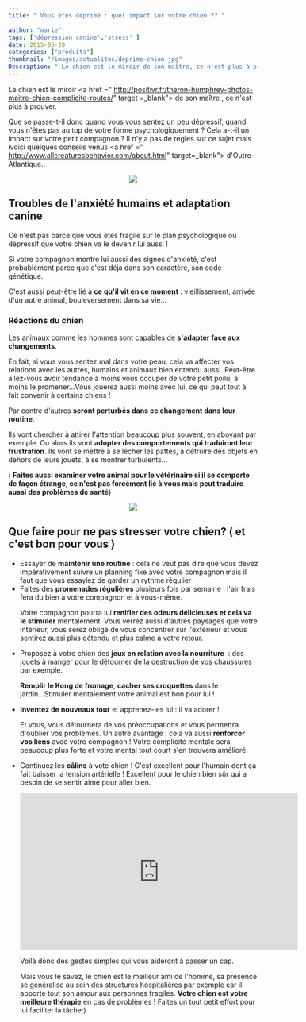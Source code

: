 ```yaml
---
title: " Vous êtes déprimé : quel impact sur votre chien ?? "

author: "marie"
tags: ['dépression canine','stress' ]
date: 2015-05-20
categories: ["produits"]
thumbnail: "/images/actualites/deprime-chien.jpg"
Description: " Le chien est le miroir de son maître, ce n'est plus à prouver. Que se passe-t-il donc quand vous vous sentez un peu dépressif, quand vous n'êtes pas au top de votre forme psychologiquement ? Cela a-t-il un impact sur votre petit compagnon ? "
---
```


Le chien est le miroir <a href =" http://positivr.fr/theron-humphrey-photos-maitre-chien-complicite-routes/" target =_blank"> de son maître</a> , ce n'est plus à prouver.

 Que se passe-t-il donc quand vous vous sentez un peu dépressif, quand vous n'êtes pas au top de votre forme psychologiquement ? Cela a-t-il un impact sur votre petit compagnon ?
Il n'y a pas de règles sur ce sujet mais ivoici quelques conseils venus <a href =" http://www.allcreaturesbehavior.com/about.html" target=_blank"> d'Outre-Atlantique.</a>.

<p align="center">
    <img src= "/images/actualites/deprime-chien.jpg">

</p>



##  Troubles de l'anxiété humains et adaptation canine  ##

Ce n'est pas parce que vous êtes fragile sur le plan psychologique ou dépressif que votre chien va le devenir lui aussi !

Si votre compagnon montre lui aussi des signes d'anxiété, c'est probablement parce que c'est déjà dans son caractère, son code génétique.


C'est aussi peut-être lié à <b>ce qu'il vit en ce moment</b> : vieillissement,  arrivée d'un autre animal, bouleversement dans sa vie...



###  Réactions du chien ###
Les animaux comme les hommes sont capables de <b> s'adapter face aux changements</b>.

En fait, si vous vous sentez mal dans votre peau, cela va affecter vos relations avec les autres, humains et animaux bien entendu aussi. Peut-être allez-vous avoir tendance à moins vous occuper de votre petit poilu, à moins le promener...Vous jouerez aussi moins avec lui, ce qui peut tout à fait convenir à certains chiens !

Par contre d'autres <b>seront perturbés dans ce changement dans leur routine</b>.

Ils vont chercher à attirer l'attention beaucoup plus souvent, en aboyant par exemple. Ou alors ils vont <b>adopter des comportements qui traduiront leur frustration</b>. Ils vont se mettre à se lécher les pattes, à détruire des objets en dehors de leurs jouets, à se montrer turbulents...

( <b>Faites aussi examiner votre animal pour le vétérinaire si il se comporte de façon étrange, ce n'est pas forcément lié à vous mais peut traduire aussi des problèmes de santé</b>)


<p align="center"><img src="/images/actualites/aboiement_stress.jpg">

</p>

## Que faire pour ne pas stresser votre chien? ( et c'est bon pour vous  ) ##
<ul><li> Essayer de <b>maintenir une routine</b> : cela ne veut pas dire que vous devez impérativement suivre un planning fixe avec votre compagnon mais il faut que vous essayiez de garder un rythme régulier </li>
 <li> Faites des <b>promenades régulières </b> plusieurs fois par semaine : l'air frais fera du bien à votre compagnon et à vous-même.


 Votre compagnon pourra lui <b>renifler des odeurs délicieuses et cela va le stimuler</b> mentalement. Vous verrez aussi d'autres paysages que votre intérieur, vous serez obligé de vous concentrer sur l'extérieur et vous sentirez aussi plus détendu et plus calme à votre retour.</li>
 <li> Proposez à votre chien des <b>jeux en relation avec la nourriture</b>  : des jouets à manger pour le détourner de la destruction de vos chaussures par exemple.

 <b>Remplir le Kong de fromage</b>, <b>cacher ses croquettes</b> dans le jardin...Stimuler mentalement votre animal est bon pour lui !</li>
 <li><b>Inventez de nouveaux tour</b> et apprenez-les lui : il va adorer !

  Et vous, vous  détournera de vos préoccupations et vous permettra d'oublier vos problèmes. Un autre avantage : cela va aussi <b>renforcer vos liens</b> avec votre compagnon ! Votre complicité mentale sera beaucoup plus forte et votre mental tout court s'en trouvera amélioré.</li>
  <li> Continuez les <b>câlins</b> à vote chien ! C'est excellent pour l'humain dont ça fait baisser la tension artérielle ! Excellent pour le chien bien sûr qui a besoin de se sentir aimé pour aller bien.

<p align="center"><iframe width="560" height="315" src="https://www.youtube.com/embed/_Qk67NNWyOc" frameborder="0" allowfullscreen></iframe></p>


  Voilà donc des gestes simples qui vous aideront à passer un cap.

  Mais vous le savez, le chien est le meilleur ami de l'homme, sa présence se généralise au sein des structures hospitalières par exemple car il apporte tout son amour aux personnes fragiles.
  <b>Votre chien est votre meilleure thérapie</b> en cas de problèmes ! Faites un tout petit effort pour lui faciliter la tâche:)




